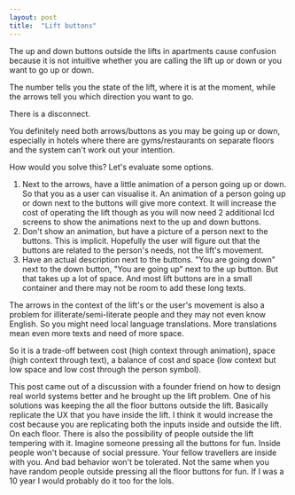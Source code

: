 ```yaml
---
layout: post
title:  "Lift buttons"
---
```


The up and down buttons outside the lifts in apartments cause confusion because it is not intuitive whether you are calling the lift up or down or you want to go up or down.

The number tells you the state of the lift, where it is at the moment, while the arrows tell you which direction you want to go.

There is a disconnect.

You definitely need both arrows/buttons as you may be going up or down, especially in hotels where there are gyms/restaurants on separate floors and the system can't work out your intention.

How would you solve this? Let's evaluate some options.

1. Next to the arrows, have a little animation of a person going up or down. So that you as a user can visualise it. An animation of a person going up or down next to the buttons will give more context. It will increase the cost of operating the lift though as you will now need 2 additional lcd screens to show the animations next to the up and down buttons.
2. Don't show an animation, but have a picture of a person next to the buttons. This is implicit. Hopefully the user will figure out that the buttons are related to the person's needs, not the lift's movement.
3. Have an actual description next to the buttons. "You are going down" next to the down button, "You are going up" next to the up button. But that takes up a lot of space. And most lift buttons are in a small container and there may not be room to add these long texts.

The arrows in the context of the lift's or the user's movement is also a problem for illiterate/semi-literate people and they may not even know English. So you might need  local language translations. More translations mean even more texts and need of more space.

So it is a trade-off between cost (high context through animation), space (high context through text), a balance of cost and space (low context but low space and low cost through the person symbol).

This post came out of a discussion with a founder friend on how to design real world systems better and he brought up the lift problem. One of his solutions was keeping the all the floor buttons outside the lift. Basically replicate the UX that you have inside the lift. I think it would increase the cost because you are replicating both the inputs inside and outside the lift. On each floor. There is also the possibility of people outside the lift tempering with it. Imagine someone pressing all the buttons for fun. Inside people won't because of social pressure. Your fellow travellers are inside with you. And bad behavior won't be tolerated. Not the same when you have random people outside pressing all the floor buttons for fun. If I was a 10 year I would probably do it too for the lols.
